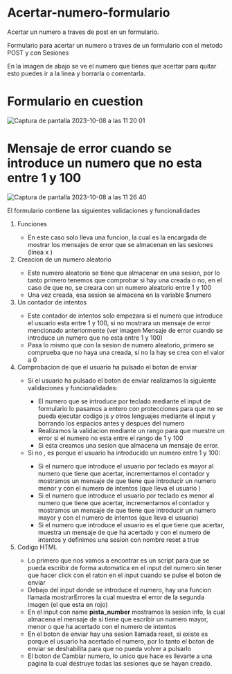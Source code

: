 # Acertar-numero-formulario
Acertar un numero a traves de post en un formulario. 

<p>Formulario para acertar un numero a traves de un formulario con el metodo POST y con Sesiones</p>
<p>En la imagen de abajo se ve el numero que tienes que acertar para quitar esto puedes ir a la linea y borrarla o comentarla.</p>
<h1>Formulario en cuestion</h1>

![Captura de pantalla 2023-10-08 a las 11 20 01](https://github.com/Cu3nz/Acertar-numero-formulario/assets/145379555/835edbe7-909b-4e53-9752-6de8b15db3f9)

<h1>Mensaje de error cuando se introduce un numero que no esta entre 1 y 100</h1>

![Captura de pantalla 2023-10-08 a las 11 26 40](https://github.com/Cu3nz/Acertar-numero-formulario/assets/145379555/cb95e95b-f044-4b15-a252-842ec92e1200)



<p>El formulario contiene las siguientes validaciones y funcionalidades </p>

<ol>
  <li>Funciones</li>
  <ul>
    <li>En este caso solo lleva una funcion, la cual es la encargada de mostrar los mensajes de error que se almacenan en las sesiones (linea x )</li>
  </ul>
  <li>Creacion de un numero aleatorio</li>
  <ul>
    <li>Este numero aleatorio se tiene que almacenar en una sesion, por lo tanto primero tenemos que comprobar si hay una creada o no, en el caso de que no, se creara con un numero aleatorio entre 1 y 100</li>
    <li>Una vez creada, esa sesion se almacena en la variable $numero</li>
  </ul>
  <li>Un contador de intentos</li>
  <ul>
    <li>Este contador de intentos solo empezara si el numero que introduce el usuario esta entre 1 y 100, si no mostrara un mensaje de error mencionado anteriormente (ver imagen Mensaje de error cuando se introduce un numero que no esta entre 1 y 100) </li>
    <li>Pasa lo mismo que con la sesion de numero aleatorio, primero se comprueba que no haya una creada, si no la hay se crea con el valor a 0</li>
  </ul>

  <li>Comprobacion de que el usuario ha pulsado el boton de enviar</li>
  <ul>
    <li>Si el usuario ha pulsado el boton de enviar realizamos la siguiente validaciones y funcionalidades:</li>
    <ul>
      <li>El numero que se introduce por teclado mediante el input de formulario lo pasamos a entero con protecciones para que no se pueda ejecutar codigo js y otros lenguajes mediante el input y borrando los espacios antes y despues del numero</li>
      <li>Realizamos la validacion mediante un rango para que muestre un error si el numero no esta entre el rango de 1 y 100</li>
      <li>Si esta creamos una sesion que almacena un mensaje de error.</li>
    </ul>
    <li>Si no , es porque el usuario ha introducido un numero entre 1 y 100:</li>
    <ul>
      <li>Si el numero que introduce el usuario por teclado es mayor al numero que tiene que acertar, incrementamos el contador y mostramos un mensaje de que tiene que introducir un numero menor y con el numero de intentos (que lleva el usuario )</li>
      <li>Si el numero que introduce el usuario por teclado es menor al numero que tiene que acertar, incrementamos el contador y mostramos un mensaje de que tiene que introducir un numero mayor y con el numero de intentos (que lleva el usuario)</li>
      <li>Si el numero que introduce el usuario es el que tiene que acertar, muestra un mensaje de que ha acertado y con el numero de intentos  y definimos una sesion con nombre reset a true</li>
    </ul>
  </ul>
  <li>Codigo HTML</li>
  <ul>
    <li>Lo primero que nos vamos a encontrar es un script para que se pueda escribir de forma automatica en el input del numero sin tener que hacer click con el raton en el input cuando se pulse el boton de enviar</li>
    <li>Debajo del input donde se introduce el numero, hay una funcion llamada mostrarErrores la cual muestra el error de la segunda imagen (el que esta en rojo)</li>
    <li>En el input con name <b>pista_number</b> mostramos la sesion info, la cual almacena el mensaje de si tiene que escribir un numero mayor, menor o que ha acertado con el numero de intentos</li>
    <li>En el boton de enviar hay una sesion llamada reset, si existe es porque el usuario ha acertado el numero, por lo tanto el boton de enviar se deshabilita para que no pueda volver a pulsarlo </li>
    <li>El boton de Cambiar numero, lo unico que hace es llevarte a una pagina la cual destruye todas las sesiones que se hayan creado.</li>
  </ul>
</ol>



